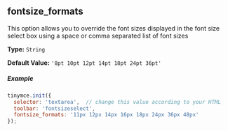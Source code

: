 ## fontsize_formats

This option allows you to override the font sizes displayed in the font size select box using a space or comma separated list of font sizes

**Type:** `String`

**Default Value:** `'8pt 10pt 12pt 14pt 18pt 24pt 36pt'`

##### Example

```js
tinymce.init({
  selector: 'textarea',  // change this value according to your HTML
  toolbar: 'fontsizeselect',
  fontsize_formats: '11px 12px 14px 16px 18px 24px 36px 48px'
});
```
